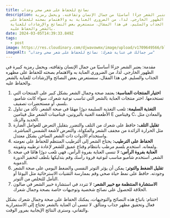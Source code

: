 ```yaml
---
title: نصائح للحفاظ على شعر صحي وجذاب
description: يعتبر الشعر جزءًا أساسيًا من جمال الإنسان وثقافته، ويحمل رمزية
  كبيرة في الظهور الخارجي. لذا، من الضروري العناية به والاهتمام بصحته للحفاظ على
  مظهره الجذاب والسليم. في هذا المقال، سنستعرض بعض النصائح والإرشادات للعناية
  بالشعر والحفاظ عليه.
date: 2024-03-05T14:39:33.849Z
tags:
  - post
image: https://res.cloudinary.com/djwavowmx/image/upload/v1709649566/blog1_2_dffiqi.webp
imageAlt: "سر جمالك في عناية شعرك: نصائح للحفاظ على شعر صحي وجذاب"
---
```

مقدمة: يعتبر الشعر جزءًا أساسيًا من جمال الإنسان وثقافته، ويحمل رمزية كبيرة في الظهور الخارجي. لذا، من الضروري العناية به والاهتمام بصحته للحفاظ على مظهره الجذاب والسليم. في هذا المقال، سنستعرض بعض النصائح والإرشادات للعناية بالشعر والحفاظ عليه.

1. **اختيار المنتجات المناسبة:** يعتمد صحة وجمال الشعر بشكل كبير على المنتجات التي تستخدمها. اختر منتجات العناية بالشعر التي تناسب نوعية شعرك، سواء كانت شامبو، بلسم، أو مستحضرات تصفيف.
2. **التغذية السليمة:** تلعب التغذية السليمة دورًا مهمًا في صحة الشعر. تأكد من تناول الأطعمة الغنية بالبروتين، فيتامينات الشعر مثل فيتامين E وفيتامين C، والمعادن مثل الحديد والزنك.
3. **تقليل التلف:** حافظ على شعرك من التلف والتضرر بتقليل التعرض للعوامل الضارة مثل الحرارة الزائدة من مجفف الشعر والمكواة، والتعرض لأشعة الشمس المباشرة، واستخدام الأدوات ذات الشعر الساخن بشكل معتدل.
4. **الحفاظ على الترطيب:** يحتاج الشعر إلى الترطيب المنتظم للحفاظ على نعومته ولمعانه. استخدم بلسم مرطب بانتظام وقناع عميق للشعر لإعادة ترطيبه وتقويته.
5. **العناية بفروة الرأس:** لا تنسى العناية بفروة الرأس، فهي تلعب دورًا هامًا في صحة الشعر. استخدم شامبو مناسب لنوعية فروة رأسك وقم بتدليكها بلطف لتحفيز الدورة الدموية.
6. **تقليل الضغط والتوتر:** يمكن أن يؤثر التوتر النفسي والضغط اليومي على صحة الشعر وجودته. حافظ على نمط حياة صحي وقم بممارسة التقنيات الاسترخائية مثل اليوغا أو التأمل للتخلص من التوتر.
7. **الاستشارة المنتظمة مع خبير الشعر:** لا تتردد في استشارة خبير الشعر في صالون الحلاقة للحصول على نصائح شخصية وتوجيهات خاصة بصحة وجمال شعرك.

اختتام: باتباع هذه النصائح والتوجيهات، يمكنك الحفاظ على صحة وجمال شعرك بشكل فعال وتحقيق مظهر جذاب ومتألق. لا تنسى أن العناية بالشعر تحتاج إلى الاستمرارية والتفاني، وسترى النتائج الإيجابية بمرور الوقت.